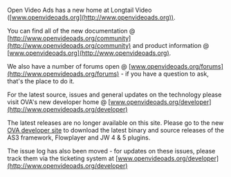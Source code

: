 Open Video Ads has a new home at Longtail Video ([www.openvideoads.org](http://www.openvideoads.org)).

You can find all of the new documentation @ [http://www.openvideoads.org/community](http://www.openvideoads.org/community) and product information @ [www.openvideoads.org](http://www.openvideoads.org).

We also have a number of forums open @ [www.openvideoads.org/forums](http://www.openvideoads.org/forums) - if you have a question to ask, that's the place to do it.

For the latest source, issues and general updates on the technology please visit OVA's new developer home @ [www.openvideoads.org/developer](http://www.openvideoads.org/developer)

The latest releases are no longer available on this site. Please go to the new [OVA developer site](http://www.openvideoads.org/developer) to download the latest binary and source releases of the AS3 framework, Flowplayer and JW 4 & 5 plugins.

The issue log has also been moved - for updates on these issues, please track them via the ticketing system at [www.openvideoads.org/developer](http://www.openvideoads.org/developer)